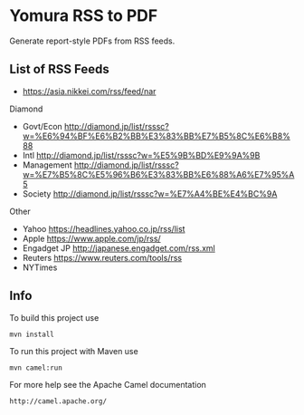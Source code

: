 Yomura RSS to PDF
=================

Generate report-style PDFs from RSS feeds.

List of RSS Feeds
-----------------

* https://asia.nikkei.com/rss/feed/nar

Diamond
* Govt/Econ http://diamond.jp/list/rsssc?w=%E6%94%BF%E6%B2%BB%E3%83%BB%E7%B5%8C%E6%B8%88
* Intl http://diamond.jp/list/rsssc?w=%E5%9B%BD%E9%9A%9B
* Management http://diamond.jp/list/rsssc?w=%E7%B5%8C%E5%96%B6%E3%83%BB%E6%88%A6%E7%95%A5
* Society http://diamond.jp/list/rsssc?w=%E7%A4%BE%E4%BC%9A

Other
* Yahoo https://headlines.yahoo.co.jp/rss/list
* Apple https://www.apple.com/jp/rss/
* Engadget JP http://japanese.engadget.com/rss.xml
* Reuters https://www.reuters.com/tools/rss
* NYTimes 




Info
----

To build this project use

    mvn install

To run this project with Maven use

    mvn camel:run

For more help see the Apache Camel documentation

    http://camel.apache.org/

